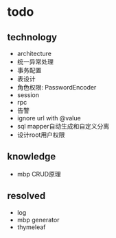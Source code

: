 # todo

## technology
- architecture
- 统一异常处理
- 事务配置
- 表设计
- 角色权限: PasswordEncoder
- session
- rpc
- 告警
- ignore url with @value
- sql mapper自动生成和自定义分离
- 设计root用户权限

## knowledge
- mbp CRUD原理

## resolved
- log
- mbp generator
- thymeleaf